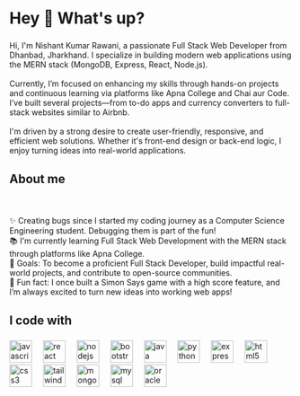<h1 align="left">Hey 👋 What's up?</h1>

###

<p align="left">Hi, I'm Nishant Kumar Rawani, a passionate Full Stack Web Developer from Dhanbad, Jharkhand. I specialize in building modern web applications using the MERN stack (MongoDB, Express, React, Node.js).<br><br>Currently, I’m focused on enhancing my skills through hands-on projects and continuous learning via platforms like Apna College and Chai aur Code. I’ve built several projects—from to-do apps and currency converters to full-stack websites similar to Airbnb.<br><br>I'm driven by a strong desire to create user-friendly, responsive, and efficient web solutions. Whether it's front-end design or back-end logic, I enjoy turning ideas into real-world applications.</p>

###

<h2 align="left">About me</h2>

###

<br clear="both">

<p align="left">✨ Creating bugs since I started my coding journey as a Computer Science Engineering student. Debugging them is part of the fun!<br>📚 I'm currently learning Full Stack Web Development with the MERN stack through platforms like Apna College.<br>🎯 Goals: To become a proficient Full Stack Developer, build impactful real-world projects, and contribute to open-source communities.<br>🎲 Fun fact: I once built a Simon Says game with a high score feature, and I’m always excited to turn new ideas into working web apps!</p>

###

<h2 align="left">I code with</h2>

###

<div align="left">
  <img src="https://cdn.jsdelivr.net/gh/devicons/devicon/icons/javascript/javascript-original.svg" height="40" alt="javascript logo"  />
  <img width="12" />
  <img src="https://cdn.jsdelivr.net/gh/devicons/devicon/icons/react/react-original.svg" height="40" alt="react logo"  />
  <img width="12" />
  <img src="https://cdn.jsdelivr.net/gh/devicons/devicon/icons/nodejs/nodejs-original.svg" height="40" alt="nodejs logo"  />
  <img width="12" />
  <img src="https://cdn.jsdelivr.net/gh/devicons/devicon/icons/bootstrap/bootstrap-original.svg" height="40" alt="bootstrap logo"  />
  <img width="12" />
  <img src="https://cdn.jsdelivr.net/gh/devicons/devicon/icons/java/java-original.svg" height="40" alt="java logo"  />
  <img width="12" />
  <img src="https://cdn.jsdelivr.net/gh/devicons/devicon/icons/python/python-original.svg" height="40" alt="python logo"  />
  <img width="12" />
  <img src="https://cdn.jsdelivr.net/gh/devicons/devicon/icons/express/express-original.svg" height="40" alt="express logo"  />
  <img width="12" />
  <img src="https://cdn.jsdelivr.net/gh/devicons/devicon/icons/html5/html5-original.svg" height="40" alt="html5 logo"  />
  <img width="12" />
  <img src="https://cdn.jsdelivr.net/gh/devicons/devicon/icons/css3/css3-original.svg" height="40" alt="css3 logo"  />
  <img width="12" />
  <img src="https://cdn.jsdelivr.net/gh/devicons/devicon/icons/tailwindcss/tailwindcss-original-wordmark.svg" height="40" alt="tailwindcss logo"  />
  <img width="12" />
  <img src="https://cdn.jsdelivr.net/gh/devicons/devicon/icons/mongodb/mongodb-original.svg" height="40" alt="mongodb logo"  />
  <img width="12" />
  <img src="https://cdn.jsdelivr.net/gh/devicons/devicon/icons/mysql/mysql-original.svg" height="40" alt="mysql logo"  />
  <img width="12" />
  <img src="https://cdn.jsdelivr.net/gh/devicons/devicon/icons/oracle/oracle-original.svg" height="40" alt="oracle logo"  />
</div>

###
